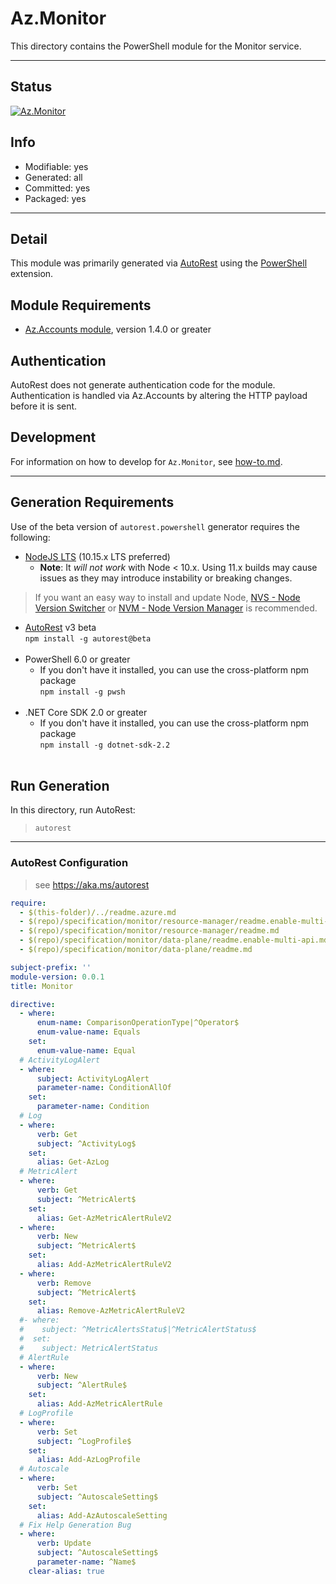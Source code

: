<!-- region Generated -->
# Az.Monitor
This directory contains the PowerShell module for the Monitor service.

---
## Status
[![Az.Monitor](https://img.shields.io/powershellgallery/v/Az.Monitor.svg?style=flat-square&label=Az.Monitor "Az.Monitor")](https://www.powershellgallery.com/packages/Az.Monitor/)

## Info
- Modifiable: yes
- Generated: all
- Committed: yes
- Packaged: yes

---
## Detail
This module was primarily generated via [AutoRest](https://github.com/Azure/autorest) using the [PowerShell](https://github.com/Azure/autorest.powershell) extension.

## Module Requirements
- [Az.Accounts module](https://www.powershellgallery.com/packages/Az.Accounts/), version 1.4.0 or greater

## Authentication
AutoRest does not generate authentication code for the module. Authentication is handled via Az.Accounts by altering the HTTP payload before it is sent.

## Development
For information on how to develop for `Az.Monitor`, see [how-to.md](how-to.md).
<!-- endregion -->

---
## Generation Requirements
Use of the beta version of `autorest.powershell` generator requires the following:
- [NodeJS LTS](https://nodejs.org) (10.15.x LTS preferred)
  - **Note**: It *will not work* with Node < 10.x. Using 11.x builds may cause issues as they may introduce instability or breaking changes.
> If you want an easy way to install and update Node, [NVS - Node Version Switcher](../nodejs/installing-via-nvs.md) or [NVM - Node Version Manager](../nodejs/installing-via-nvm.md) is recommended.
- [AutoRest](https://aka.ms/autorest) v3 beta <br>`npm install -g autorest@beta`<br>&nbsp;
- PowerShell 6.0 or greater
  - If you don't have it installed, you can use the cross-platform npm package <br>`npm install -g pwsh`<br>&nbsp;
- .NET Core SDK 2.0 or greater
  - If you don't have it installed, you can use the cross-platform npm package <br>`npm install -g dotnet-sdk-2.2`<br>&nbsp;

## Run Generation
In this directory, run AutoRest:
> `autorest`

---
### AutoRest Configuration
> see https://aka.ms/autorest

``` yaml
require:
  - $(this-folder)/../readme.azure.md
  - $(repo)/specification/monitor/resource-manager/readme.enable-multi-api.md
  - $(repo)/specification/monitor/resource-manager/readme.md
  - $(repo)/specification/monitor/data-plane/readme.enable-multi-api.md
  - $(repo)/specification/monitor/data-plane/readme.md

subject-prefix: ''
module-version: 0.0.1
title: Monitor

directive:
  - where:
      enum-name: ComparisonOperationType|^Operator$
      enum-value-name: Equals
    set:
      enum-value-name: Equal
  # ActivityLogAlert
  - where:
      subject: ActivityLogAlert
      parameter-name: ConditionAllOf
    set:
      parameter-name: Condition
  # Log
  - where:
      verb: Get
      subject: ^ActivityLog$
    set:
      alias: Get-AzLog
  # MetricAlert
  - where:
      verb: Get
      subject: ^MetricAlert$
    set:
      alias: Get-AzMetricAlertRuleV2
  - where:
      verb: New
      subject: ^MetricAlert$
    set:
      alias: Add-AzMetricAlertRuleV2
  - where:
      verb: Remove
      subject: ^MetricAlert$
    set:
      alias: Remove-AzMetricAlertRuleV2
  #- where:
  #    subject: ^MetricAlertsStatu$|^MetricAlertStatus$
  #  set:
  #    subject: MetricAlertStatus
  # AlertRule
  - where:
      verb: New
      subject: ^AlertRule$
    set:
      alias: Add-AzMetricAlertRule
  # LogProfile
  - where:
      verb: Set
      subject: ^LogProfile$
    set:
      alias: Add-AzLogProfile
  # Autoscale
  - where:
      verb: Set
      subject: ^AutoscaleSetting$
    set:
      alias: Add-AzAutoscaleSetting
  # Fix Help Generation Bug
  - where:
      verb: Update
      subject: ^AutoscaleSetting$
      parameter-name: ^Name$
    clear-alias: true
    

```
